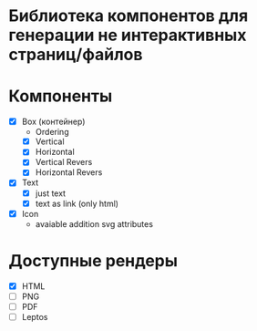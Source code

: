 # Библиотека компонентов для генерации не интерактивных страниц/файлов

# Компоненты
* [x] Box (контейнер)
  - Ordering
  * [x] Vertical
  * [x] Horizontal
  * [x] Vertical Revers
  * [x] Horizontal Revers
* [x] Text
  - [x] just text
  - [x] text as link (only html)
* [x] Icon
  - avaiable addition svg attributes
# Доступные рендеры
* [x] HTML
* [ ] PNG
* [ ] PDF
* [ ] Leptos
